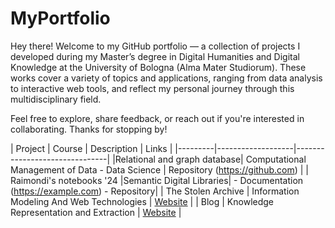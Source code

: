 # MyPortfolio
Hey there!
Welcome to my GitHub portfolio — a collection of projects I developed during my Master’s degree in Digital Humanities and Digital Knowledge at the University of Bologna (Alma Mater Studiorum). These works cover a variety of topics and applications, ranging from data analysis to interactive web tools, and reflect my personal journey through this multidisciplinary field.

Feel free to explore, share feedback, or reach out if you're interested in collaborating. Thanks for stopping by!

| Project | Course | Description | Links |
|---------|-------------------|-------------------------------|
|Relational and graph database| Computational Management of Data - Data Science | Repository (https://github.com) |
| Raimondi's notebooks '24 |Semantic Digital Libraries| - Documentation (https://example.com) - Repository|
| The Stolen Archive | Information Modeling And Web Technologies | [Website](https://example.com) |
| Blog    | Knowledge Representation and Extraction | [Website](https://example.com) |
